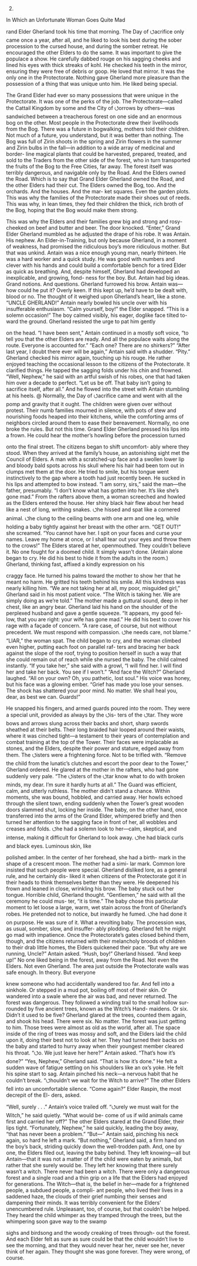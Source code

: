 2.
In Which an Unfortunate Woman Goes Quite Mad







rand Elder Gherland took his time that morning. The Day of ⭯acrifice only came once a year, after all, and
he liked to look his best during the sober procession to the cursed house, and during the somber retreat. He encouraged the other Elders to do the same. It was important to give the populace a show.
He carefully dabbed rouge on his sagging cheeks and lined his eyes with thick streaks of kohl. He checked his teeth in the mirror, ensuring they were free of debris or goop. He loved that mirror. It was the only one in the Protectorate. Nothing gave Gherland more pleasure than the possession of a thing that was unique unto him. He liked being special.

The Grand Elder had ever so many possessions that were unique in the Protectorate. It was one of the perks of the job.
The Protectorate—called the Cattail Kingdom by some and the City of ⭯orrows by others—was sandwiched between a treacherous forest on one side and an enormous bog on the other. Most people in the Protectorate drew their livelihoods from the Bog. There was a future in bogwalking, mothers told their children. Not much of a future, you understand, but it was better than nothing. The Bog was full of Zirin shoots in the spring and Zirin flowers in the summer and Zirin bulbs in the fall—in addition to a wide array of medicinal and border- line magical plants that could be harvested, prepared, treated, and sold to the Traders from the other side of the forest, who in turn transported the fruits of the Bog to the Free Cities, far away. The forest itself was terribly dangerous, and navigable only by the Road.
And the Elders owned the Road.
Which is to say that Grand Elder Gherland owned the Road, and the other Elders had their cut. The Elders owned the Bog, too. And the orchards. And the houses. And the mar- ket squares. Even the garden plots.
This was why the families of the Protectorate made their shoes out of reeds. This was why, in lean times, they fed their children the thick, rich broth of the Bog, hoping that the Bog would make them strong.

This was why the Elders and their families grew big and strong and rosy-cheeked on beef and butter and beer.
The door knocked.
“Enter,” Grand Elder Gherland mumbled as he adjusted the drape of his robe.
It was Antain. His nephew. An Elder-in-Training, but only because Gherland, in a moment of weakness, had promised the ridiculous boy’s more ridiculous mother. But that was unkind. Antain was a nice enough young man, nearly thirteen. He was a hard worker and a quick study. He was good with numbers and clever with his hands and could build a comfortable bench for a tired Elder as quick as breathing. And, despite himself, Gherland had developed an inexplicable, and growing, fond- ness for the boy.
But.
Antain had big ideas. Grand notions. And questions. Gherland furrowed his brow. Antain was—how could he put it? Overly keen. If this kept up, he’d have to be dealt with, blood or no. The thought of it weighed upon Gherland’s heart, like a stone.
“UNCLE GHERLAND!” Antain nearly bowled his uncle over with his insufferable enthusiasm.
“Calm yourself, boy!” the Elder snapped. “This is a solemn occasion!”
The boy calmed visibly, his eager, doglike face tilted to- ward the ground. Gherland resisted the urge to pat him gently

on the head. “I have been sent,” Antain continued in a mostly soft voice, “to tell you that the other Elders are ready. And all the populace waits along the route. Everyone is accounted for.”
“Each one? There are no shirkers?”
“After last year, I doubt there ever will be again,” Antain said with a shudder.
“Pity.” Gherland checked his mirror again, touching up his rouge. He rather enjoyed teaching the occasional lesson to the citizens of the Protectorate. It clarified things. He tapped the sagging folds under his chin and frowned. “Well, Nephew,” he said with an artful swish of his robes, one that had taken him over a decade to perfect. “Let us be off. That baby isn’t going to sacrifice itself, after all.” And he flowed into the street with Antain stumbling at his heels.
@
Normally, the Day of ⭯acrifice came and went with all the
pomp and gravity that it ought. The children were given over without protest. Their numb families mourned in silence, with pots of stew and nourishing foods heaped into their kitchens, while the comforting arms of neighbors circled around them to ease their bereavement.
Normally, no one broke the rules. But not this time.
Grand Elder Gherland pressed his lips into a frown. He could hear the mother’s howling before the procession turned

onto the final street. The citizens began to shift uncomfort- ably where they stood.
When they arrived at the family’s house, an astonishing sight met the Council of Elders. A man with a scratched-up face and a swollen lower lip and bloody bald spots across his skull where his hair had been torn out in clumps met them at the door. He tried to smile, but his tongue went instinctively to the gap where a tooth had just recently been. He sucked in his lips and attempted to bow instead.
“I am sorry, sirs,” said the man—the father, presumably. “I don’t know what has gotten into her. It’s like she’s gone mad.” From the rafters above them, a woman screeched and howled as the Elders entered the house. Her shiny black hair flew about her head like a nest of long, writhing snakes. ⭯he hissed and spat like a cornered animal. ⭯he clung to the ceiling beams with one arm and one leg, while holding a baby tightly
against her breast with the other arm.
“GET OUT!” she screamed. “You cannot have her. I spit on your faces and curse your names. Leave my home at once, or I shall tear out your eyes and throw them to the crows!”
The Elders stared at her, openmouthed. They couldn’t believe it. No one fought for a doomed child. It simply wasn’t done.
(Antain alone began to cry. He did his best to hide it from the adults in the room.)
Gherland, thinking fast, affixed a kindly expression on his

craggy face. He turned his palms toward the mother to show her that he meant no harm. He gritted his teeth behind his smile. All this kindness was nearly killing him.
“We are not taking her at all, my poor, misguided girl,” Gherland said in his most patient voice. “The Witch is taking her. We are simply doing as we’re told.”
The mother made a guttural sound, deep in her chest, like an angry bear.
Gherland laid his hand on the shoulder of the perplexed husband and gave a gentle squeeze. “It appears, my good fel- low, that you are right: your wife has gone mad.” He did his best to cover his rage with a façade of concern. “A rare case, of course, but not without precedent. We must respond with compassion. ⭯he needs care, not blame.”
“LIAR,” the woman spat. The child began to cry, and the woman climbed even higher, putting each foot on parallel raf- ters and bracing her back against the slope of the roof, trying to position herself in such a way that she could remain out of reach while she nursed the baby. The child calmed instantly. “If you take her,” she said with a growl, “I will find her. I will find her and take her back. You see if I won’t.”
“And face the Witch?” Gherland laughed. “All on your own? Oh, you pathetic, lost soul.” His voice was honey, but his face was a glowing ember. “Grief has made you lose your senses. The shock has shattered your poor mind. No matter. We shall heal you, dear, as best we can. Guards!”

He snapped his fingers, and armed guards poured into the room. They were a special unit, provided as always by the ⭯is- ters of the ⭯tar. They wore bows and arrows slung across their backs and short, sharp swords sheathed at their belts. Their long braided hair looped around their waists, where it was cinched tight—a testament to their years of contemplation and combat training at the top of the Tower. Their faces were implacable as stones, and the Elders, despite their power and stature, edged away from them. The ⭯isters were a frightening force. Not to be trifled with.
“Remove the child from the lunatic’s clutches and escort the poor dear to the Tower,” Gherland ordered. He glared at the mother in the rafters, who had gone suddenly very pale. “The ⭯isters of the ⭯tar know what to do with broken minds, my dear. I’m sure it hardly hurts at all.”
The Guard was efficient, calm, and utterly ruthless. The mother didn’t stand a chance. Within moments, she was bound, hobbled, and carried away. Her howls echoed through the silent town, ending suddenly when the Tower’s great wooden doors slammed shut, locking her inside.
The baby, on the other hand, once transferred into the arms of the Grand Elder, whimpered briefly and then turned her attention to the sagging face in front of her, all wobbles and creases and folds. ⭯he had a solemn look to her—calm, skeptical, and intense, making it difficult for Gherland to look away. ⭯he had black curls and black eyes. Luminous skin, like

polished amber. In the center of her forehead, she had a birth- mark in the shape of a crescent moon. The mother had a simi- lar mark. Common lore insisted that such people were special. Gherland disliked lore, as a general rule, and he certainly dis- liked it when citizens of the Protectorate got it in their heads to think themselves better than they were. He deepened his frown and leaned in close, wrinkling his brow. The baby stuck out her tongue.
Horrible child, Gherland thought.
“Gentlemen,” he said with all the ceremony he could mus- ter, “it is time.” The baby chose this particular moment to let loose a large, warm, wet stain across the front of Gherland’s robes. He pretended not to notice, but inwardly he fumed.
⭯he had done it on purpose. He was sure of it. What a revolting baby.
The procession was, as usual, somber, slow, and insuffer- ably plodding. Gherland felt he might go mad with impatience. Once the Protectorate’s gates closed behind them, though, and the citizens returned with their melancholy broods of children to their drab little homes, the Elders quickened their pace.
“But why are we running, Uncle?” Antain asked. “Hush, boy!” Gherland hissed. “And keep up!”
No one liked being in the forest, away from the Road. Not even the Elders. Not even Gherland. The area just outside the Protectorate walls was safe enough. In theory. But everyone

knew someone who had accidentally wandered too far. And fell into a sinkhole. Or stepped in a mud pot, boiling off most of their skin. Or wandered into a swale where the air was bad, and never returned. The forest was dangerous.
They followed a winding trail to the small hollow sur- rounded by five ancient trees, known as the Witch’s Hand- maidens. Or six. Didn’t it used to be five? Gherland glared at the trees, counted them again, and shook his head. There were six. No matter. The forest was just getting to him. Those trees were almost as old as the world, after all.
The space inside of the ring of trees was mossy and soft, and the Elders laid the child upon it, doing their best not to look at her. They had turned their backs on the baby and started to hurry away when their youngest member cleared his throat.
“⭯o. We just leave her here?” Antain asked. “That’s how it’s done?”
“Yes, Nephew,” Gherland said. “That is how it’s done.” He felt a sudden wave of fatigue settling on his shoulders like an ox’s yoke. He felt his spine start to sag.
Antain pinched his neck—a nervous habit that he couldn’t break. “⭯houldn’t we wait for the Witch to arrive?”
The other Elders fell into an uncomfortable silence. “Come again?” Elder Raspin, the most decrepit of the El-
ders, asked.

“Well, surely . . .” Antain’s voice trailed off. “⭯urely we must wait for the Witch,” he said quietly. “What would be- come of us if wild animals came first and carried her off?”
The other Elders stared at the Grand Elder, their lips tight. “Fortunately, Nephew,” he said quickly, leading the boy
away, “that has never been a problem.”
“But—” Antain said, pinching his neck again, so hard he left a mark.
“But nothing,” Gherland said, a firm hand on the boy’s back, striding quickly down the well-trodden path.
And, one by one, the Elders filed out, leaving the baby behind.
They left knowing—all but Antain—that it was not a matter of if the child were eaten by animals, but rather that she surely would be.
They left her knowing that there surely wasn’t a witch. There never had been a witch. There were only a dangerous forest and a single road and a thin grip on a life that the Elders had enjoyed for generations. The Witch—that is, the belief in her—made for a frightened people, a subdued people, a compli- ant people, who lived their lives in a saddened haze, the clouds of their grief numbing their senses and dampening their minds. It was terribly convenient for the Elders’ unencumbered rule. Unpleasant, too, of course, but that couldn’t be helped.
They heard the child whimper as they tramped through the trees, but the whimpering soon gave way to the swamp

sighs and birdsong and the woody creaking of trees through- out the forest. And each Elder felt as sure as sure could be that the child wouldn’t live to see the morning, and that they would never hear her, never see her, never think of her again.
They thought she was gone forever. They were wrong, of course.
